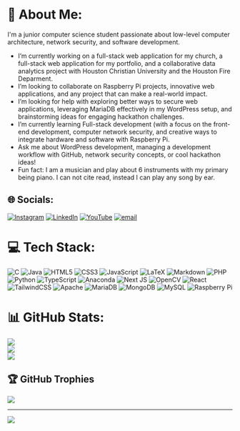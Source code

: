 # 💫 About Me:
I'm a junior computer science student passionate about low-level computer architecture, network security, and software development.

* I’m currently working on a full-stack web application for my church, a full-stack web application for my portfolio, and a collaborative data analytics project with Houston Christian University and the Houston Fire Deparment.
* I’m looking to collaborate on Raspberry Pi projects, innovative web applications, and any project that can make a real-world impact.
* I’m looking for help with exploring better ways to secure web applications, leveraging MariaDB effectively in my WordPress setup, and brainstorming ideas for engaging hackathon challenges.
* I’m currently learning Full-stack development (with a focus on the front-end development, computer network security, and creative ways to integrate hardware and software with Raspberry Pi.
* Ask me about WordPress development, managing a development workflow with GitHub, network security concepts, or cool hackathon ideas!
* Fun fact: I am a musician and play about 6 instruments with my primary being piano. I can not cite read, instead I can play any song by ear.


## 🌐 Socials:
[![Instagram](https://img.shields.io/badge/Instagram-%23E4405F.svg?logo=Instagram&logoColor=white)](https://instagram.com/_jonathan.contreras) [![LinkedIn](https://img.shields.io/badge/LinkedIn-%230077B5.svg?logo=linkedin&logoColor=white)](https://linkedin.com/in/jonathanscontreras) [![YouTube](https://img.shields.io/badge/YouTube-%23FF0000.svg?logo=YouTube&logoColor=white)](https://youtube.com/@uhhhjonny) [![email](https://img.shields.io/badge/Email-D14836?logo=gmail&logoColor=white)](mailto:jonathansaulcontreras@gmail.com) 

# 💻 Tech Stack:
![C](https://img.shields.io/badge/c-%2300599C.svg?style=for-the-badge&logo=c&logoColor=white) ![Java](https://img.shields.io/badge/java-%23ED8B00.svg?style=for-the-badge&logo=openjdk&logoColor=white) ![HTML5](https://img.shields.io/badge/html5-%23E34F26.svg?style=for-the-badge&logo=html5&logoColor=white) ![CSS3](https://img.shields.io/badge/css3-%231572B6.svg?style=for-the-badge&logo=css3&logoColor=white) ![JavaScript](https://img.shields.io/badge/javascript-%23323330.svg?style=for-the-badge&logo=javascript&logoColor=%23F7DF1E) ![LaTeX](https://img.shields.io/badge/latex-%23008080.svg?style=for-the-badge&logo=latex&logoColor=white) ![Markdown](https://img.shields.io/badge/markdown-%23000000.svg?style=for-the-badge&logo=markdown&logoColor=white) ![PHP](https://img.shields.io/badge/php-%23777BB4.svg?style=for-the-badge&logo=php&logoColor=white) ![Python](https://img.shields.io/badge/python-3670A0?style=for-the-badge&logo=python&logoColor=ffdd54) ![TypeScript](https://img.shields.io/badge/typescript-%23007ACC.svg?style=for-the-badge&logo=typescript&logoColor=white) ![Anaconda](https://img.shields.io/badge/Anaconda-%2344A833.svg?style=for-the-badge&logo=anaconda&logoColor=white) ![Next JS](https://img.shields.io/badge/Next-black?style=for-the-badge&logo=next.js&logoColor=white) ![OpenCV](https://img.shields.io/badge/opencv-%23white.svg?style=for-the-badge&logo=opencv&logoColor=white) ![React](https://img.shields.io/badge/react-%2320232a.svg?style=for-the-badge&logo=react&logoColor=%2361DAFB) ![TailwindCSS](https://img.shields.io/badge/tailwindcss-%2338B2AC.svg?style=for-the-badge&logo=tailwind-css&logoColor=white) ![Apache](https://img.shields.io/badge/apache-%23D42029.svg?style=for-the-badge&logo=apache&logoColor=white) ![MariaDB](https://img.shields.io/badge/MariaDB-003545?style=for-the-badge&logo=mariadb&logoColor=white) ![MongoDB](https://img.shields.io/badge/MongoDB-%234ea94b.svg?style=for-the-badge&logo=mongodb&logoColor=white) ![MySQL](https://img.shields.io/badge/mysql-4479A1.svg?style=for-the-badge&logo=mysql&logoColor=white) ![Raspberry Pi](https://img.shields.io/badge/-Raspberry_Pi-C51A4A?style=for-the-badge&logo=Raspberry-Pi)
# 📊 GitHub Stats:
![](https://github-readme-stats.vercel.app/api?username=jonathanscontreras&theme=shadow_blue&hide_border=false&include_all_commits=true&count_private=true)<br/>
![](https://github-readme-streak-stats.herokuapp.com/?user=jonathanscontreras&theme=shadow_blue&hide_border=false)<br/>
![](https://github-readme-stats.vercel.app/api/top-langs/?username=jonathanscontreras&theme=shadow_blue&hide_border=false&include_all_commits=true&count_private=true&layout=compact)

## 🏆 GitHub Trophies
![](https://github-profile-trophy.vercel.app/?username=jonathanscontreras&theme=radical&no-frame=false&no-bg=false&margin-w=4)

---
[![](https://visitcount.itsvg.in/api?id=jonathanscontreras&icon=0&color=0)](https://visitcount.itsvg.in)

<!-- Proudly created with GPRM ( https://gprm.itsvg.in ) -->
